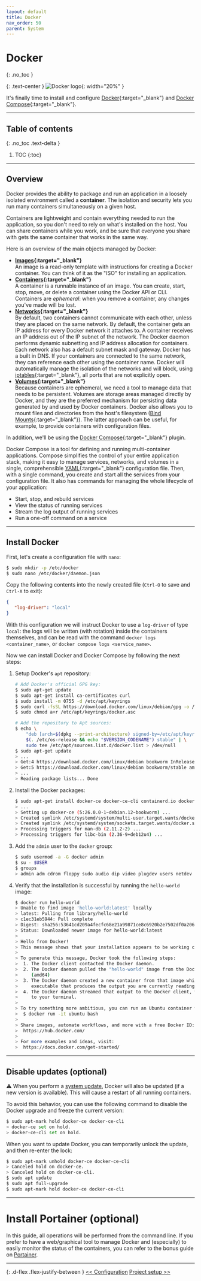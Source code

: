 ```yaml
---
layout: default
title: Docker
nav_order: 50
parent: System
---
```

<!-- markdownlint-disable MD014 MD022 MD025 MD033 MD040 -->

# Docker
{: .no_toc }

{: .text-center }
![Docker logo](../../images/system-docker_logo.png){: width="20%" }

It's finally time to install and configure [Docker](https://docs.docker.com/get-started/overview/){:target="_blank"} and [Docker Compose](https://docs.docker.com/compose/){:target="_blank"}.

---

## Table of contents
{: .no_toc .text-delta }

1. TOC
{:toc}

---

## Overview

Docker provides the ability to package and run an application in a loosely isolated environment called a **container**. The isolation and security lets you run many containers simultaneously on a given host. 

Containers are lightweight and contain everything needed to run the application, so you don't need to rely on what's installed on the host. You can share containers while you work, and be sure that everyone you share with gets the same container that works in the same way.

Here is an overview of the main objects managed by Docker:
- **[Images](https://docs.docker.com/guides/docker-concepts/the-basics/what-is-an-image/){:target="_blank"}**<br/>An image is a read-only template with instructions for creating a Docker container. You can think of it as the "ISO" for installing an application.
- **[Containers](https://docs.docker.com/guides/docker-concepts/the-basics/what-is-a-container/){:target="_blank"}**<br/>A container is a runnable instance of an image. You can create, start, stop, move, or delete a container using the Docker API or CLI. Containers are _ephemeral_: when you remove a container, any changes you've made will be lost.
- **[Networks](https://docs.docker.com/network/){:target="_blank"}**<br/>By default, two containers cannot communicate with each other, unless they are placed on the same network. By default, the container gets an IP address for every Docker network it attaches to. A container receives an IP address out of the IP subnet of the network. The Docker daemon performs dynamic subnetting and IP address allocation for containers. Each network also has a default subnet mask and gateway. Docker has a built in DNS. If your containers are connected to the same network, they can reference each other using the container name. Docker will automatically manage the isolation of the networks and will block, using [iptables](https://wiki.archlinux.org/title/Iptables){:target="_blank"}, all ports that are not explicitly open.
- **[Volumes](https://docs.docker.com/storage/volumes/){:target="_blank"}**<br/>Because containers are ephemeral, we need a tool to manage data that needs to be persistent. Volumes are storage areas managed directly by Docker, and they are the preferred mechanism for persisting data generated by and used by Docker containers. Docker also allows you to mount files and directories from the host's filesystem ([Bind Mounts](https://docs.docker.com/storage/bind-mounts/){:target="_blank"}). The latter approach can be useful, for example, to provide containers with configuration files.

In addition, we'll be using the [Docker Compose](https://docs.docker.com/compose/){:target="_blank"} plugin.

Docker Compose is a tool for defining and running multi-container applications. Compose simplifies the control of your entire application stack, making it easy to manage services, networks, and volumes in a single, comprehensible [YAML](https://yaml.org/){:target="_blank"} configuration file. Then, with a single command, you create and start all the services from your configuration file. It also has commands for managing the whole lifecycle of your application:

- Start, stop, and rebuild services
- View the status of running services
- Stream the log output of running services
- Run a one-off command on a service

---

## Install Docker

First, let's create a configuration file with `nano`:

```sh
$ sudo mkdir -p /etc/docker
$ sudo nano /etc/docker/daemon.json
```

Copy the following contents into the newly created file (`Ctrl-O` to save and `Ctrl-X` to exit):

```json
{
   "log-driver": "local"
}
```

With this configuration we will instruct Docker to use a `log-driver` of type `local`: the logs will be written (with rotation) inside the containers themselves, and can be read with the command `docker logs <container_name>`, or `docker compose logs <service_name>`.

Now we can install Docker and Docker Compose by following the next steps:

1. Setup Docker's `apt` repository:

   ```sh
   # Add Docker's official GPG key:
   $ sudo apt-get update
   $ sudo apt-get install ca-certificates curl
   $ sudo install -m 0755 -d /etc/apt/keyrings
   $ sudo curl -fsSL https://download.docker.com/linux/debian/gpg -o /etc/apt/keyrings/docker.asc
   $ sudo chmod a+r /etc/apt/keyrings/docker.asc
   
   # Add the repository to Apt sources:
   $ echo \
       "deb [arch=$(dpkg --print-architecture) signed-by=/etc/apt/keyrings/docker.asc] https://download.docker.com/linux/debian \
       $(. /etc/os-release && echo "$VERSION_CODENAME") stable" | \
       sudo tee /etc/apt/sources.list.d/docker.list > /dev/null
   $ sudo apt-get update
   > ...
   > Get:4 https://download.docker.com/linux/debian bookworm InRelease [43.3 kB]
   > Get:5 https://download.docker.com/linux/debian bookworm/stable amd64 Packages [19.7 kB]
   > ...
   > Reading package lists... Done
   ```

2. Install the Docker packages:

   ```sh
   $ sudo apt-get install docker-ce docker-ce-cli containerd.io docker-buildx-plugin docker-compose-plugin
   > ...
   > Setting up docker-ce (5:26.0.0-1~debian.12~bookworm) ...
   > Created symlink /etc/systemd/system/multi-user.target.wants/docker.service → /lib/systemd/system/docker.service.
   > Created symlink /etc/systemd/system/sockets.target.wants/docker.socket → /lib/systemd/system/docker.socket.
   > Processing triggers for man-db (2.11.2-2) ...
   > Processing triggers for libc-bin (2.36-9+deb12u4) ...
   ```

3. Add the `admin` user to the `docker` group:

   ```sh
   $ sudo usermod -a -G docker admin
   $ su - $USER
   $ groups
   > admin adm cdrom floppy sudo audio dip video plugdev users netdev docker
   ```

4. Verify that the installation is successful by running the `hello-world` image:

   ```sh
   $ docker run hello-world
   > Unable to find image 'hello-world:latest' locally
   > latest: Pulling from library/hello-world
   > c1ec31eb5944: Pull complete 
   > Digest: sha256:53641cd209a4fecfc68e21a99871ce8c6920b2e7502df0a20671c6fccc73a7c6
   > Status: Downloaded newer image for hello-world:latest
   >
   > Hello from Docker!
   > This message shows that your installation appears to be working correctly.
   >
   > To generate this message, Docker took the following steps:
   >  1. The Docker client contacted the Docker daemon.
   >  2. The Docker daemon pulled the "hello-world" image from the Docker Hub.
   >     (amd64)
   >  3. The Docker daemon created a new container from that image which runs the
   >     executable that produces the output you are currently reading.
   >  4. The Docker daemon streamed that output to the Docker client, which sent it
   >     to your terminal.
   >
   > To try something more ambitious, you can run an Ubuntu container with:
   >  $ docker run -it ubuntu bash
   >
   > Share images, automate workflows, and more with a free Docker ID:
   >  https://hub.docker.com/
   >
   > For more examples and ideas, visit:
   >  https://docs.docker.com/get-started/
   ```

---

## Disable updates (optional)

:warning: When you perform a [system update](configuration#system-update), Docker will also be updated (if a new version is available). This will cause a restart of all running containers.

To avoid this behavior, you can use the following command to disable the Docker upgrade and freeze the current version:

```sh
$ sudo apt-mark hold docker-ce docker-ce-cli
> docker-ce set on hold.
> docker-ce-cli set on hold.
```

When you want to update Docker, you can temporarily unlock the update, and then re-enter the lock:

```sh
$ sudo apt-mark unhold docker-ce docker-ce-cli
> Canceled hold on docker-ce.
> Canceled hold on docker-ce-cli.
$ sudo apt update
$ sudo apt full-upgrade
$ sudo apt-mark hold docker-ce docker-ce-cli
```

---

# Install Portainer (optional)

In this guide, all operations will be performed from the command line. If you prefer to have a web/graphical tool to manage Docker and (especially) to easily monitor the status of the containers, you can refer to the bonus guide on [Portainer](../bonus/system/portainer).

---

{: .d-flex .flex-justify-between }
[<< Configuration](configuration)
[Project setup >>](../mobybolt/setup/project-setup)
